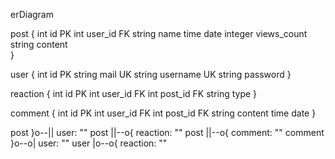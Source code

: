 erDiagram

post {
    int id PK
    int user_id FK
    string name
    time date
    integer views_count 
    string content  
}

user {
    int id PK
    string mail UK
    string username UK
    string password 
}

reaction {
    int id PK
    int user_id FK
    int post_id FK
    string type
}

comment {
    int id PK
    int user_id FK
    int post_id FK
    string content
    time date
}

post }o--|| user: ""
post ||--o{ reaction: ""
post ||--o{ comment: ""
comment }o--o| user: ""
user |o--o{ reaction: ""
